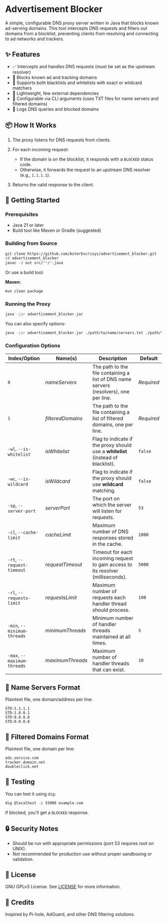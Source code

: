 # Advertisement Blocker

A simple, configurable DNS proxy server written in Java that blocks known ad-serving domains. This tool intercepts DNS requests and filters out domains from a blocklist, preventing clients from resolving and connecting to ad networks and trackers.

## ✨ Features

* ✅ Intercepts and handles DNS requests (must be set as the upstream resolver)
* 🚫 Blocks known ad and tracking domains
* 📝 Supports both blacklists and whitelists with exact or wildcard matchers
* 💾 Lightweight, few external dependencies
* 🔧 Configurable via CLI arguments (uses TXT files for name servers and filtered domains)
* 📄 Logs DNS queries and blocked domains

## 📦 How It Works

1. The proxy listens for DNS requests from clients.
2. For each incoming request:

   * If the domain is on the blocklist, it responds with a `BLOCKED` status code.
   * Otherwise, it forwards the request to an upstream DNS resolver (e.g., `1.1.1.1`).
3. Returns the valid response to the client.

## 🚀 Getting Started

### Prerequisites

* Java 21 or later
* Build tool like Maven or Gradle (suggested)

### Building from Source

```bash
git clone https://github.com/AsterExcrisys/advertisement_blocker.git
cd advertisement_blocker
javac -d out src/**/*.java
```

Or use a build tool:

**Maven:**

```bash
mvn clean package
```

### Running the Proxy

```bash
java -jar advertisement_blocker.jar
```

You can also specify options:

```bash
java -jar advertisement_blocker.jar ./path/to/name/servers.txt ./path/to/filtered/domains.txt --server-port=53000
```

### Configuration Options

| **Index/Option**            | **Name(s)**       | **Description**                                                                       | **Default** |
|-----------------------------|-------------------|---------------------------------------------------------------------------------------|-------------|
| `0`                         | *nameServers*     | The path to the file containing a list of DNS name servers (resolvers), one per line. | *Required*  |
| `1`                         | *filteredDomains* | The path to the file containing a list of filtered domains, one per line.             | *Required*  |
| `-wl`, `--is-whitelist`     | *isWhitelist*     | Flag to indicate if the proxy should use a **whitelist** (instead of blacklist).      | `false`     |
| `-wc`, `--is-wildcard`      | *isWildcard*      | Flag to indicate if the proxy should use **wildcard** matching.                       | `false`     |
| `-sp`, `--server-port`      | *serverPort*      | The port on which the server will listen for requests.                                | `53`        |
| `-cl`, `--cache-limit`      | *cacheLimit*      | Maximum number of DNS responses stored in the cache.                                  | `1000`      |
| `-rt`, `--request-timeout`  | *requestTimeout*  | Timeout for each incoming request to gain access to its resolver (milliseconds).      | `5000`      |
| `-rl`, `--requests-limit`   | *requestsLimit*   | Maximum number of requests each handler thread should process.                        | `100`       |
| `-min`, `--minimum-threads` | *minimumThreads*  | Minimum number of handler threads maintained at all times.                            | `5`         |
| `-max`, `--maximum-threads` | *maximumThreads*  | Maximum number of handler threads that can exist.                                     | `10`        |

## 📄 Name Servers Format

Plaintext file, one domain/address per line:

```
STD:1.1.1.1
STD:1.0.0.1
STD:8.8.8.8
STD:8.0.0.8
```

## 📄 Filtered Domains Format

Plaintext file, one domain per line:

```
ads.service.com
tracker.domain.net
doubleclick.net
```

## 🧪 Testing

You can test it using `dig`:

```bash
dig @localhost -p 53000 example.com
```

If blocked, you'll get a `BLOCKED` response.

## 🔒 Security Notes

* Should be run with appropriate permissions (port 53 requires root on UNIX).
* Not recommended for production use without proper sandboxing or validation.

## 📜 License

GNU GPLv3 License. See [LICENSE](LICENSE) for more information.

## 🙌 Credits

Inspired by Pi-hole, AdGuard, and other DNS filtering solutions.
